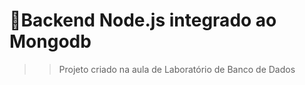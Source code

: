 # 🚀Backend Node.js integrado ao Mongodb
>> Projeto criado na aula de Laboratório de Banco de Dados



